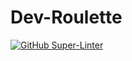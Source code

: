 # Dev-Roulette

[![GitHub Super-Linter](https://github.com/petrzmax/dev-roulette/actions/workflows/linter.yml/badge.svg)](https://github.com/marketplace/actions/super-linter)